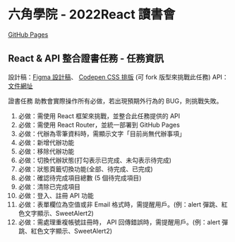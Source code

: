 # 六角學院 - 2022React 讀書會 
[GitHub Pages](https://eggeggss.github.io/reactapi/#)

## React & API 整合證書任務 - 任務資訊
設計稿：[Figma 設計稿](https://www.figma.com/file/pFivfS3rDX3N3u3dN9aIlx/TodoList?node-id=0%3A1)、 [Codepen CSS 排版](https://codepen.io/liao/pen/mdpmXKg?editors=1010) (可 fork 版型來挑戰此任務)
API：[文件網址](https://todoo.5xcamp.us/api-docs/index.html)

證書任務
助教會實際操作所有必做，若出現預期外行為的 BUG，則挑戰失敗。

1. 必做：需使用 React 框架來挑戰，並整合此任務提供的 API
2. 必做：需使用 React Router，並統一部署到 GitHub Pages
3. 必做：代辦為零筆資料時，需顯示文字「目前尚無代辦事項」
4. 必做：新增代辦功能
5. 必做：移除代辦功能
6. 必做：切換代辦狀態(打勾表示已完成、未勾表示待完成)
7. 必做：狀態頁籤切換功能(全部、待完成、已完成)
8. 必做：確認待完成項目總數 (5 個待完成項目)
9. 必做：清除已完成項目
10. 必做：登入、註冊 API 功能
11. 必做：表單欄位為空值或非 Email 格式時，需提醒用戶。(例：alert 彈跳、紅色文字顯示、SweetAlert2)
12. 必做：需處理重複帳號註冊時， API 回傳錯誤時，需提醒用戶。(例：alert 彈跳、紅色文字顯示、SweetAlert2)
